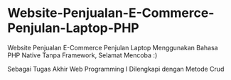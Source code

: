 # Website-Penjualan-E-Commerce-Penjulan-Laptop-PHP
Website Penjualan E-Commerce Penjulan Laptop Menggunakan Bahasa PHP Native Tanpa Framework, Selamat Mencoba :)

Sebagai Tugas Akhir Web Programming I Dilengkapi dengan Metode Crud


